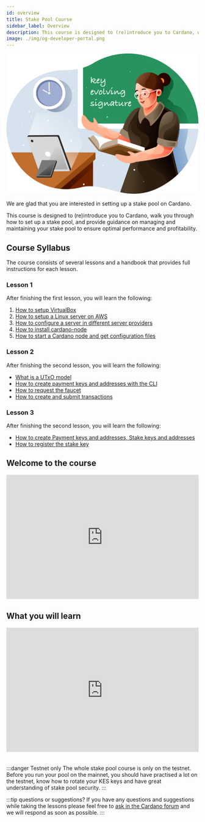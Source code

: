 ```yaml
---
id: overview
title: Stake Pool Course
sidebar_label: Overview
description: This course is designed to (re)introduce you to Cardano, walk you through how to set up a stake pool, and provide guidance on managing and maintaining your stake pool to ensure optimal performance and profitability.
image: ./img/og-developer-portal.png
---
```


![img](../../static/img/card-stake-pool-course.svg)

We are glad that you are interested in setting up a stake pool on Cardano.

This course is designed to \(re\)introduce you to Cardano, walk you through how to set up a stake pool, and provide guidance on managing and maintaining your stake pool to ensure optimal performance and profitability.

## Course Syllabus

The course consists of several lessons and a handbook that provides full instructions for each lesson.

### Lesson 1

After finishing the first lesson, you will learn the following:

1. [How to setup VirtualBox](../stake-pool-course/lesson-1/setup-virtual-box)
2. [How to setup a Linux server on AWS](../stake-pool-course/lesson-1/setup-a-server-on-aws)
3. [How to configure a server in different server providers](../stake-pool-course/lesson-1/alternative-to-aws)
4. [How to install cardano-node](../stake-pool-course/lesson-1/install-cardano-node)
5. [How to start a Cardano node and get configuration files](../stake-pool-course/lesson-1/run-cardano-node)

### Lesson 2

After finishing the second lesson, you will learn the following:

* [What is a UTxO model](../stake-pool-course/lesson-2/utxo)
* [How to create payment keys and addresses with the CLI](../stake-pool-course/lesson-2/payment-keys-and-address)
* [How to request the faucet](../stake-pool-course/lesson-2/faucet)
* [How to create and submit transactions](../stake-pool-course/lesson-2/transaction)

### Lesson 3

After finishing the second lesson, you will learn the following:

* [How to create Payment keys and addresses, Stake keys and addresses](../stake-pool-course/lesson-3/create-stake-keys-and-address)
* [How to register the stake key](../stake-pool-course/lesson-3/register-stake-key)

## Welcome to the course

<iframe width="100%" height="325" src="https://www.youtube.com/embed/RRTjCGYBLRk" frameborder="0" allow="accelerometer; autoplay; clipboard-write; encrypted-media; gyroscope; picture-in-picture; fullscreen;"></iframe>

## What you will learn

<iframe width="100%" height="325" src="https://www.youtube.com/embed/Jb08HTkk7yo" frameborder="0" allow="accelerometer; autoplay; clipboard-write; encrypted-media; gyroscope; picture-in-picture; fullscreen;"></iframe>
<br/><br/>

:::danger Testnet only
The whole stake pool course is only on the testnet. Before you run your pool on the mainnet, you should have practised a lot on the testnet, know how to rotate your KES keys and have great understanding of stake pool security.
:::

:::tip questions or suggestions?
If you have any questions and suggestions while taking the lessons please feel free to [ask in the Cardano forum](https://forum.cardano.org/c/staking-delegation/setup-a-stake-pool/158) and we will respond as soon as possible.
:::
